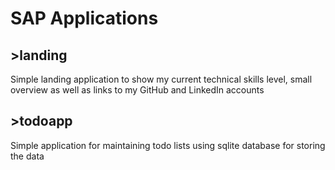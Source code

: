 # SAP Applications
## >landing
Simple landing application to show my current technical skills level, small overview as well as links to my GitHub and LinkedIn accounts

## >todoapp
Simple application for maintaining todo lists using sqlite database for storing the data